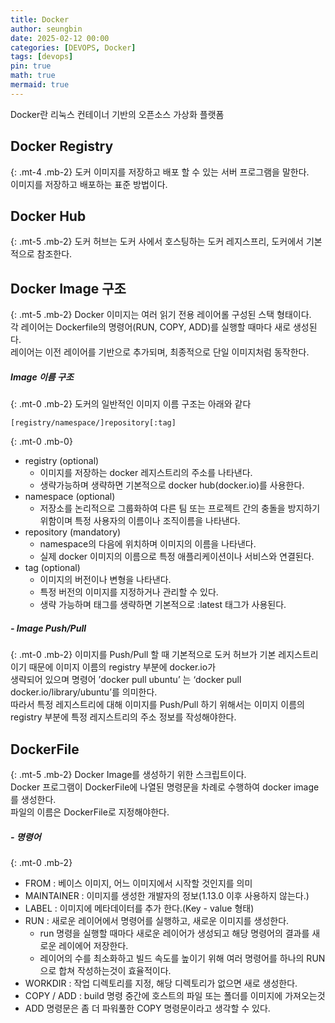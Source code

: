 ```yaml
---
title: Docker
author: seungbin
date: 2025-02-12 00:00
categories: [DEVOPS, Docker]
tags: [devops]
pin: true
math: true
mermaid: true
---
```

Docker란 리눅스 컨테이너 기반의 오픈소스 가상화 플랫폼

## **Docker Registry**
{: .mt-4 .mb-2}
도커 이미지를 저장하고 배포 할 수 있는 서버 프로그램을 말한다.<br/>
이미지를 저장하고 배포하는 표준 방법이다.

## **Docker Hub**
{: .mt-5 .mb-2}
도커 허브는 도커 사에서 호스팅하는 도커 레지스프리, 도커에서 기본적으로 참조한다.

## **Docker Image 구조**
{: .mt-5 .mb-2}
Docker 이미지는 여러 읽기 전용 레이어롤 구성된 스택 형태이다.<br/>
각 레이어는 Dockerfile의 명령어(RUN, COPY, ADD)를 실행할 때마다 새로 생성된다.<br/>
레이어는 이전 레이어를 기반으로 추가되며, 최종적으로 단일 이미지처럼 동작한다.

##### **Image 이름 구조**
{: .mt-0 .mb-2}
도커의 일반적인 이미지 이름 구조는 아래와 같다
```
[registry/namespace/]repository[:tag]
```
{: .mt-0 .mb-0}
- registry (optional)
  - 이미지를 저장하는 docker 레지스트리의 주소를 나타낸다.
  - 생략가능하며 생략하면 기본적으로 docker hub(docker.io)를 사용한다.
- namespace (optional)
  - 저장소를 논리적으로 그룹화하여 다른 팀 또는 프로젝트 간의 충돌을 방지하기 위함이며 특정 사용자의 이름이나 조직이름을 나타낸다.
- repository (mandatory)
  - namespace의 다음에 위치하며 이미지의 이름을 나타낸다.
  - 실제 docker 이미지의 이름으로 특정 애플리케이션이나 서비스와 연결된다.
- tag (optional)
  - 이미지의 버전이나 변형을 나타낸다.
  - 특정 버전의 이미지를 지정하거나 관리할 수 있다.
  - 생략 가능하며 태그를 생략하면 기본적으로 :latest 태그가 사용된다.

##### **- Image Push/Pull**
{: .mt-0 .mb-2}
이미지를 Push/Pull 할 때 기본적으로 도커 허브가 기본 레지스트리이기 때문에 이미지 이름의 registry 부분에 docker.io가 <br/>생략되어 있으며 명령어 ’docker pull ubuntu’ 는 ‘docker pull docker.io/library/ubuntu’를 의미한다.<br/>
따라서 특정 레지스트리에 대해 이미지를 Push/Pull 하기 위해서는 이미지 이름의 registry 부분에 특정 레지스트리의 주소 정보를 작성해야한다.

## **DockerFile**
{: .mt-5 .mb-2}
Docker Image를 생성하기 위한 스크립트이다.<br/>
Docker 프로그램이 DockerFile에 나열된 명령문을 차례로 수행하여 docker image를 생성한다.<br/>
파일의 이름은 DockerFile로 지정해야한다.

##### **- 명령어**
{: .mt-0 .mb-2}
- FROM : 베이스 이미지, 어느 이미지에서 시작할 것인지를 의미
- MAINTAINER : 이미지를 생성한 개발자의 정보(1.13.0 이후 사용하지 않는다.)
- LABEL : 이미지에 메타데이터를 추가 한다.(Key - value 형태)
- RUN : 새로운 레이어에서 명령어를 실행하고, 새로운 이미지를 생성한다.
  - run 명령을 실행할 때마다 새로운 레이어가 생성되고 해당 명령어의 결과를 새로운 레이에어 저장한다.
  - 레이어의 수를 최소화하고 빌드 속도를 높이기 위해 여러 명령어를 하나의 RUN으로 합쳐 작성하는것이 효율적이다.
- WORKDIR : 작업 디렉토리를 지정, 해당 디렉토리가 없으면 새로 생성한다.
- COPY / ADD : build 명령 중간에 호스트의 파일 또는 폴더를 이미지에 가져오는것
- ADD 명령문은 좀 더 파워풀한 COPY 명령문이라고 생각할 수 있다.


